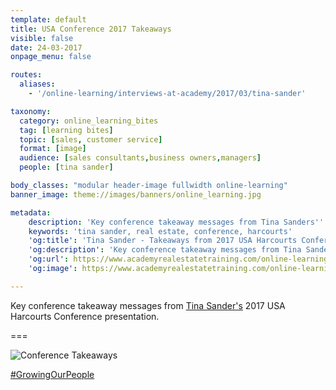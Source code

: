```yaml
---
template: default
title: USA Conference 2017 Takeaways
visible: false
date: 24-03-2017
onpage_menu: false

routes:
  aliases:
    - '/online-learning/interviews-at-academy/2017/03/tina-sander'

taxonomy:
  category: online_learning_bites
  tag: [learning bites]
  topic: [sales, customer service]
  format: [image]
  audience: [sales consultants,business owners,managers]
  people: [tina sander]

body_classes: "modular header-image fullwidth online-learning"
banner_image: theme://images/banners/online_learning.jpg

metadata:
    description: 'Key conference takeaway messages from Tina Sanders'' 2017 USA Harcourts Conference presentation.'
    keywords: 'tina sander, real estate, conference, harcourts'
    'og:title': 'Tina Sander - Takeaways from 2017 USA Harcourts Conference'
    'og:description': 'Key conference takeaway messages from Tina Sanders'' 2017 USA Harcourts Conference presentation.'
    'og:url': https://www.academyrealestatetraining.com/online-learning/bites/2017/03/24/tina-sander#pk_campaign=Social-2017-03
    'og:image': https://www.academyrealestatetraining.com/online-learning/bites/2017/03/24/tina-sander/conference-takeaways-tina-sander.jpg

---
```


Key conference takeaway messages from [Tina Sander's](https://www.facebook.com/tina.sander) 2017 USA Harcourts Conference presentation.

===

![Conference Takeaways](conference-takeaways-tina-sander.jpg?derivatives=300,1200,300&sizes=%28max-width%3A26em%29+100vw%2C+50vw)

[#GrowingOurPeople](https://www.facebook.com/hashtag/growingourpeople?source=feed_text&story_id=10154190760972676)

